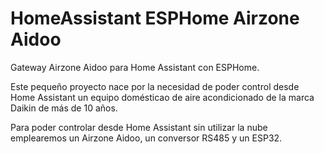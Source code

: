 # HomeAssistant ESPHome Airzone Aidoo
Gateway Airzone Aidoo para Home Assistant con ESPHome.

Este pequeño proyecto nace por la necesidad de poder control desde Home Assistant un equipo domésticao de aire acondicionado de la marca Daikin de más de 10 años.

Para poder controlar desde Home Assistant sin utilizar la nube emplearemos un Airzone Aidoo, un conversor RS485 y un ESP32.
